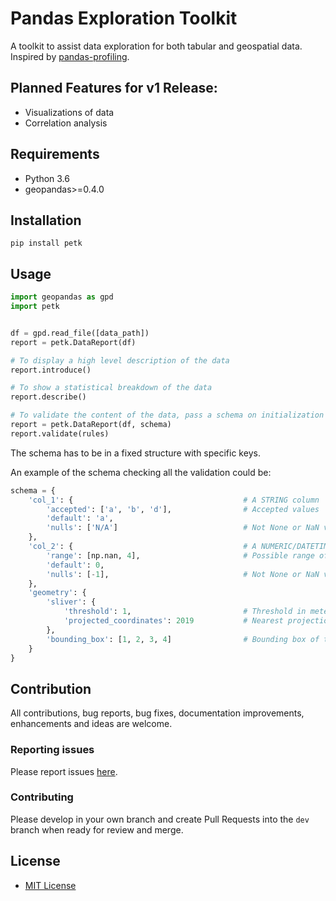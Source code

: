 # Pandas Exploration Toolkit

A toolkit to assist data exploration for both tabular and geospatial data. Inspired by [pandas-profiling](https://github.com/pandas-profiling/pandas-profiling).

## Planned Features for v1 Release:
* Visualizations of data
* Correlation analysis

## Requirements
* Python 3.6
* geopandas>=0.4.0

## Installation
    pip install petk

## Usage

```python
import geopandas as gpd
import petk


df = gpd.read_file([data_path])
report = petk.DataReport(df)

# To display a high level description of the data
report.introduce()

# To show a statistical breakdown of the data
report.describe()

# To validate the content of the data, pass a schema on initialization
report = petk.DataReport(df, schema)
report.validate(rules)
```

The schema has to be in a fixed structure with specific keys.

An example of the schema checking all the validation could be:

```python
schema = {
    'col_1': {                                      # A STRING column
        'accepted': ['a', 'b', 'd'],                # Accepted values
        'default': 'a',
        'nulls': ['N/A']                            # Not None or NaN values that should be considered as a null
    },
    'col_2': {                                      # A NUMERIC/DATETIME column
        'range': [np.nan, 4],                       # Possible range of the values, where np.nan represent no bound
        'default': 0,
        'nulls': [-1],                              # Not None or NaN values that should be considered as a null
    },
    'geometry': {
        'sliver': {
            'threshold': 1,                         # Threshold in meter or meter^2 where the geometry is a sliver
            'projected_coordinates': 2019           # Nearest projection to the coordinates of the data
        },
        'bounding_box': [1, 2, 3, 4]                # Bounding box of the data in [xmin, xmax, ymin, ymax]
    }
}
```

## Contribution
All contributions, bug reports, bug fixes, documentation improvements, enhancements and ideas are welcome.

### Reporting issues
Please report issues [here](https://github.com/open-data-toronto/petk/issues).

### Contributing
Please develop in your own branch and create Pull Requests into the `dev` branch when ready for review and merge.

## License

* [MIT License](https://github.com/open-data-toronto/petk/blob/master/LICENSE)
